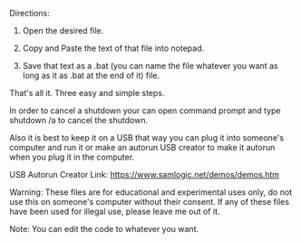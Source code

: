 Directions:

1. Open the desired file.

2. Copy and Paste the text of that file into notepad.

3. Save that text as a .bat (you can name the file whatever you want as long as it as .bat at the end of it) file.

That's all it. Three easy and simple steps.

In order to cancel a shutdown your can open command prompt and type shutdown /a to cancel the shutdown.

Also it is best to keep it on a USB that way you can plug it into someone's computer and run it or make an autorun USB creator to make it autorun when you plug it in the computer.

USB Autorun Creator Link: https://www.samlogic.net/demos/demos.htm

Warning: These files are for educational and experimental uses only, do not use this on someone's computer without their consent. If any of these files have been used for illegal use, please leave me out of it.

Note: You can edit the code to whatever you want.
